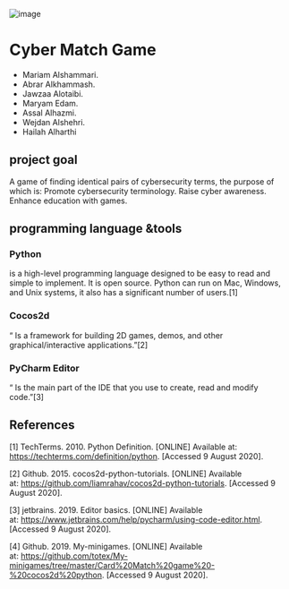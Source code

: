 ![image](https://user-images.githubusercontent.com/59483265/89744222-8c88d400-dab3-11ea-9e81-416a78706757.png)



# Cyber Match Game 

* Mariam Alshammari.
* Abrar Alkhammash.
* Jawzaa Alotaibi.
* Maryam Edam.
* Assal Alhazmi.
* Wejdan Alshehri.
* Hailah Alharthi
  
  
##  project goal

A game of finding identical pairs of cybersecurity terms, the  purpose of which is: 
Promote cybersecurity terminology.
Raise cyber awareness.
Enhance education with games.



## programming language &tools

### Python
is a high-level programming language designed to be easy to read and simple to implement. It is open source. Python can run on Mac, Windows, and Unix systems, it also has a significant number of users.[1]

 ### Cocos2d
 “ Is a framework for building 2D games, demos, and other graphical/interactive applications.”[2]

### PyCharm Editor
“ Is the main part of the IDE that you use to create, read and modify code.”[3]



## References


[1] TechTerms. 2010. Python Definition. [ONLINE] Available at: https://techterms.com/definition/python. [Accessed 9 August 2020].

[2] Github. 2015. cocos2d-python-tutorials. [ONLINE] Available at: https://github.com/liamrahav/cocos2d-python-tutorials. [Accessed 9 August 2020].

[3] jetbrains. 2019. Editor basics. [ONLINE] Available at: https://www.jetbrains.com/help/pycharm/using-code-editor.html. [Accessed 9 August 2020].

[4] Github. 2019. My-minigames. [ONLINE] Available at: https://github.com/totex/My-minigames/tree/master/Card%20Match%20game%20-%20cocos2d%20python. [Accessed 9 August 2020].


